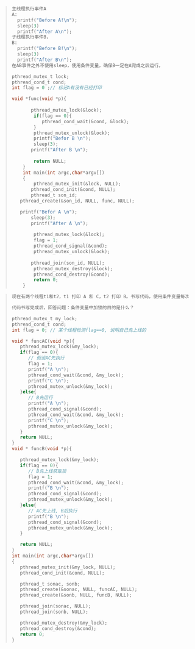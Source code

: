 >```C
>主线程执行事件A
>A:
>   printf("Before A!\n");
>   sleep(3)
>   printf("After A\n");
>子线程执行事件B，
>B:
>   printf("Before B!\n");
>   sleep(3)
>   printf("After B\n");
>在AB事件之外不使用sleep，使用条件变量，确保B一定在A完成之后运行。
>```
>
>```C
>pthread_mutex_t lock;
>pthread_cond_t cond;
>int flag = 0 ;// 标记A有没有已经打印
>
>void *func(void *p){
>    
>        pthread_mutex_lock(&lock);
>         if(flag == 0){
>            pthread_cond_wait(&cond, &lock);
>         }
>         pthread_mutex_unlock(&lock);
>         printf("Befor B \n");
>         sleep(3);
>        printf("After B \n");
>     
>         return NULL;
>     }
>     int main(int argc,char*argv[])
>     {
>         pthread_mutex_init(&lock, NULL);
>        pthread_cond_init(&cond, NULL);
>        pthread_t son_id;
>    pthread_create(&son_id, NULL, func, NULL);
>
>    printf("Befor A \n");
>        sleep(3);
>        printf("After A \n");
>     
>         pthread_mutex_lock(&lock);
>         flag = 1;
>         pthread_cond_signal(&cond);
>         pthread_mutex_unlock(&lock);
>     
>        pthread_join(son_id, NULL);
>         pthread_mutex_destroy(&lock);
>         pthread_cond_destroy(&cond);
>         return 0;
>     }
>    ```

>```C
>现在有两个线程t1和t2，t1 打印 A 和 C，t2 打印 B。书写代码，使用条件变量每次的显示顺序都是A->B->C。
>
>代码书写完成后，回答问题：条件变量中加锁的目的是什么？
>```
>
>```C
>pthread_mutex_t my_lock;
>pthread_cond_t cond;
>int flag = 0; // 某个线程检测flag==0, 说明自己先上线的
>
>void * funcAC(void *p){
>    pthread_mutex_lock(&my_lock);
>    if(flag == 0){
>       // 假设AC先执行
>       flag = 1;
>       printf("A \n");
>       pthread_cond_wait(&cond, &my_lock);
>       printf("C \n");
>       pthread_mutex_unlock(&my_lock);
>    }else{
>       // B先运行
>       printf("A \n");
>       pthread_cond_signal(&cond);
>       pthread_cond_wait(&cond, &my_lock);
>       printf("C \n");
>       pthread_mutex_unlock(&my_lock);
>    }
>    return NULL;
>}
>void * funcB(void *p){
>
>    pthread_mutex_lock(&my_lock);
>    if(flag == 0){
>       // B先上线获取锁
>       flag = 1;
>       pthread_cond_wait(&cond, &my_lock);
>       printf("B \n");
>       pthread_cond_signal(&cond);
>       pthread_mutex_unlock(&my_lock);
>    }else{
>       // AC先上线, B后执行
>       printf("B \n");
>       pthread_cond_signal(&cond);
>       pthread_mutex_unlock(&my_lock);
>    }
>
>    return NULL;
>}
>int main(int argc,char*argv[])
>{
>    pthread_mutex_init(&my_lock, NULL);
>    pthread_cond_init(&cond, NULL);
>
>    pthread_t sonac, sonb;
>    pthread_create(&sonac, NULL, funcAC, NULL);
>    pthread_create(&sonb, NULL, funcB, NULL);
>
>    pthread_join(sonac, NULL);
>    pthread_join(sonb, NULL);
>
>    pthread_mutex_destroy(&my_lock);
>    pthread_cond_destroy(&cond);
>    return 0;
>}
>```


